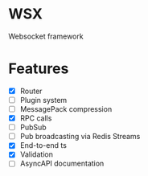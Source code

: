 # WSX
Websocket framework

# Features
- [x] Router
- [ ] Plugin system
- [ ] MessagePack compression
- [x] RPC calls
- [ ] PubSub
- [ ] Pub broadcasting via Redis Streams
- [x] End-to-end ts
- [x] Validation
- [ ] AsyncAPI documentation